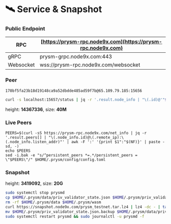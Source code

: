 # 🛰️ Service & Snapshot

### Public Endpoint <a href="#public-endpoint" id="public-endpoint"></a>

| RPC       | [https://prysm-rpc.node9x.com](https://prysm-rpc.node9x.com) |
| --------- | ------------------------------------------------------------ |
| gRPC      | prysm-grpc.node9x.com:443                                    |
| Websocket | wss://prysm-rpc.node9x.com/websocket                         |

### Peer <a href="#peer" id="peer"></a>

```
170bf5fa23b18d19148ca9a52dbdde485ad59f7b@65.109.79.185:15656
```

```bash
curl -s localhost:15657/status | jq -r '.result.node_info | "\(.id)@'"$(curl -4 -s ifconfig.me)"':\(.listen_addr | split(":")[-1])"'
```
height: **14367336**, size: **40M**
### Live Peers <a href="#live-peers" id="live-peers"></a>

```
PEERS=$(curl -sS https://prysm-rpc.node9x.com/net_info | jq -r '.result.peers[] | "\(.node_info.id)@\(.remote_ip):\(.node_info.listen_addr)"' | awk -F ':' '{print $1":"$(NF)}' | paste -sd, -)
echo $PEERS
sed -i.bak -e "s/^persistent_peers *=.*/persistent_peers = \"$PEERS\"/" $HOME/.prysm/config/config.toml
```

### Snapshot <a href="#snapshot" id="snapshot"></a>
height: **3419092**, size: **20G**
```bash
sudo systemctl stop prysmd
cp $HOME/.prysm/data/priv_validator_state.json $HOME/.prysm/priv_validator_state.json.backup
rm -rf $HOME/.prysm/data $HOME/.prysm/wasm
curl https://snapshot.node9x.com/prysm_testnet.tar.lz4 | lz4 -dc - | tar -xf - -C $HOME/.prysm
mv $HOME/.prysm/priv_validator_state.json.backup $HOME/.prysm/data/priv_validator_state.json
sudo systemctl restart prysmd && sudo journalctl -u prysmd -f
```

